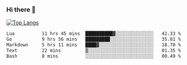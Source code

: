 ### Hi there 👋

<!--
**3Xpl0it3r/3Xpl0it3r** is a ✨ _special_ ✨ repository because its `README.md` (this file) appears on your GitHub profile.

Here are some ideas to get you started:

- 🔭 I’m currently working on ...
- 🌱 I’m currently learning ...
- 👯 I’m looking to collaborate on ...
- 🤔 I’m looking for help with ...
- 💬 Ask me about ...
- 📫 How to reach me: ...
- 😄 Pronouns: ...
- ⚡ Fun fact: ...
-->


[![Top Langs](https://github-readme-stats.vercel.app/api/top-langs/?username=3Xpl0it3r&layout=compact)](https://github.com/3Xpl0it3r/3Xpl0it3r)

<!--START_SECTION:waka-->

```txt
Lua          11 hrs 45 mins  ██████████▓░░░░░░░░░░░░░░   42.33 %
Go           9 hrs 56 mins   █████████░░░░░░░░░░░░░░░░   35.81 %
Markdown     5 hrs 11 mins   ████▓░░░░░░░░░░░░░░░░░░░░   18.70 %
Text         22 mins         ▒░░░░░░░░░░░░░░░░░░░░░░░░   01.35 %
Bash         8 mins          ░░░░░░░░░░░░░░░░░░░░░░░░░   00.49 %
```

<!--END_SECTION:waka-->
